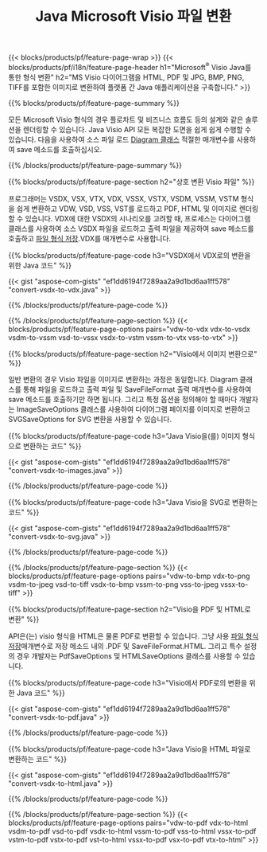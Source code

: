 ﻿---
title: Java Microsoft Visio 파일 변환
url: /ko/java/conversion/
description: Microsoft Visio 형식 VSDX VSX VDX VTX VSSX VSTX VSDM VSTM VSSM VDW VSD VST VSS를 몇 줄의 Java 코드로 HTML 이미지 및 PDF로 변환합니다.
---
{{< blocks/products/pf/feature-page-wrap >}}
{{< blocks/products/pf/i18n/feature-page-header h1="Microsoft<sup>&reg;</sup> Visio Java를 통한 형식 변환" h2="MS Visio 다이어그램을 HTML, PDF 및 JPG, BMP, PNG, TIFF를 포함한 이미지로 변환하여 플랫폼 간 Java 애플리케이션을 구축합니다." >}}

{{% blocks/products/pf/feature-page-summary %}}

모든 Microsoft Visio 형식의 경우 플로차트 및 비즈니스 흐름도 등의 설계와 같은 솔루션을 렌더링할 수 있습니다. Java Visio API 모든 복잡한 도면을 쉽게 쉽게 수행할 수 있습니다. 다음을 사용하여 소스 파일 로드 [Diagram 클래스](https://apireference.aspose.com/diagram/java/com.aspose.diagram/Diagram) 적절한 매개변수를 사용하여 save 메소드를 호출하십시오.

{{% /blocks/products/pf/feature-page-summary %}}

{{% blocks/products/pf/feature-page-section h2="상호 변환 Visio 파일" %}}

프로그래머는 VSDX, VSX, VTX, VDX, VSSX, VSTX, VSDM, VSSM, VSTM 형식을 쉽게 변환하고 VDW, VSD, VSS, VST를 로드하고 PDF, HTML 및 이미지로 렌더링할 수 있습니다. VDX에 대한 VSDX의 시나리오를 고려할 때, 프로세스는 다이어그램 클래스를 사용하여 소스 VSDX 파일을 로드하고 출력 파일을 제공하여 save 메소드를 호출하고 [파일 형식 저장](https://apireference.aspose.com/diagram/java/com.aspose.diagram/SaveFileFormat).VDX를 매개변수로 사용합니다. 

{{% blocks/products/pf/feature-page-code h3="VSDX에서 VDX로의 변환을 위한 Java 코드" %}}

{{< gist "aspose-com-gists" "ef1dd6194f7289aa2a9d1bd6aa1ff578" "convert-vsdx-to-vdx.java" >}}

{{% /blocks/products/pf/feature-page-code %}}

{{% /blocks/products/pf/feature-page-section %}}
{{< blocks/products/pf/feature-page-options pairs="vdw-to-vdx vdx-to-vsdx vsdm-to-vssm vsd-to-vssx vsdx-to-vstm vssm-to-vtx vss-to-vtx" >}}

{{% blocks/products/pf/feature-page-section h2="Visio에서 이미지 변환으로" %}}

일반 변환의 경우 Visio 파일을 이미지로 변환하는 과정은 동일합니다. Diagram 클래스를 통해 파일을 로드하고 출력 파일 및 SaveFileFormat 출력 매개변수를 사용하여 save 메소드를 호출하기만 하면 됩니다. 그리고 특정 옵션을 정의해야 할 때마다 개발자는 ImageSaveOptions 클래스를 사용하여 다이어그램 페이지를 이미지로 변환하고 SVGSaveOptions for SVG 변환을 사용할 수 있습니다.

{{% blocks/products/pf/feature-page-code h3="Java Visio을(를) 이미지 형식으로 변환하는 코드" %}}

{{< gist "aspose-com-gists" "ef1dd6194f7289aa2a9d1bd6aa1ff578" "convert-vsdx-to-images.java" >}}

{{% /blocks/products/pf/feature-page-code %}}

{{% blocks/products/pf/feature-page-code h3="Java Visio을 SVG로 변환하는 코드" %}}

{{< gist "aspose-com-gists" "ef1dd6194f7289aa2a9d1bd6aa1ff578" "convert-vsdx-to-svg.java" >}}

{{% /blocks/products/pf/feature-page-code %}}

{{% /blocks/products/pf/feature-page-section %}}
{{< blocks/products/pf/feature-page-options pairs="vdw-to-bmp vdx-to-png vsdm-to-jpeg vsd-to-tiff vsdx-to-bmp vssm-to-png vss-to-jpeg vssx-to-tiff" >}}

{{% blocks/products/pf/feature-page-section h2="Visio을 PDF 및 HTML로 변환" %}}

API은(는) visio 형식을 HTML은 물론 PDF로 변환할 수 있습니다. 그냥 사용 [파일 형식 저장](https://apireference.aspose.com/diagram/java/com.aspose.diagram/SaveFileFormat)매개변수로 저장 메소드 내의 .PDF 및 SaveFileFormat.HTML. 그리고 특수 설정의 경우 개발자는 PdfSaveOptions 및 HTMLSaveOptions 클래스를 사용할 수 있습니다.

{{% blocks/products/pf/feature-page-code h3="Visio에서 PDF로의 변환을 위한 Java 코드" %}}

{{< gist "aspose-com-gists" "ef1dd6194f7289aa2a9d1bd6aa1ff578" "convert-vsdx-to-pdf.java" >}}

{{% /blocks/products/pf/feature-page-code %}}

{{% blocks/products/pf/feature-page-code h3="Java Visio을 HTML 파일로 변환하는 코드" %}}

{{< gist "aspose-com-gists" "ef1dd6194f7289aa2a9d1bd6aa1ff578" "convert-vsdx-to-html.java" >}}

{{% /blocks/products/pf/feature-page-code %}}

{{% /blocks/products/pf/feature-page-section %}}
{{< blocks/products/pf/feature-page-options pairs="vdw-to-pdf vdx-to-html vsdm-to-pdf vsd-to-pdf vsdx-to-html vssm-to-pdf vss-to-html vssx-to-pdf vstm-to-pdf vstx-to-pdf vst-to-html vssx-to-pdf vsx-to-pdf vtx-to-html" >}}